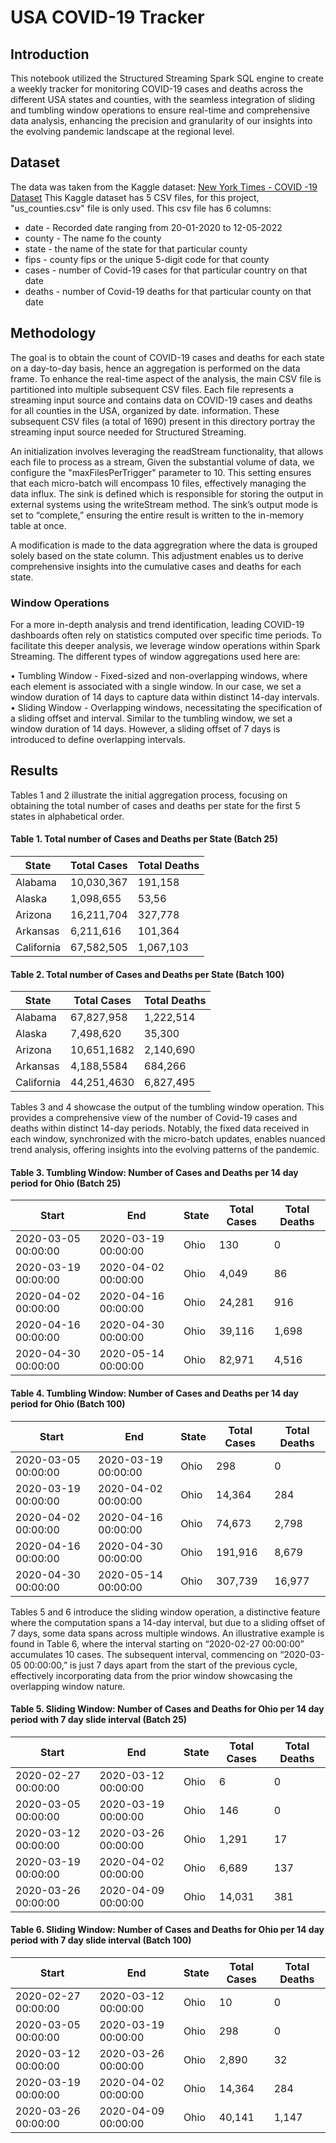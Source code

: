# USA COVID-19 Tracker

## Introduction
This notebook utilized the Structured Streaming Spark SQL engine to create a weekly tracker for monitoring COVID-19 cases and deaths across the different USA states and counties, with the seamless integration of sliding and tumbling window operations to ensure real-time and comprehensive data analysis, enhancing the precision and granularity of our insights into the evolving pandemic landscape at the regional level. 

## Dataset

The data was taken from the Kaggle dataset: [New York Times - COVID -19 Dataset](https://www.kaggle.com/datasets/kalilurrahman/new-york-times-covid19-dataset/data) This Kaggle dataset has 5 CSV files, for this project, "us_counties.csv" file is only used. This csv file has 6 columns:
- date - Recorded date ranging from 20-01-2020 to 12-05-2022
- county - The name fo the county
- state - the name of the state for that particular county
- fips - county fips or the unique 5-digit code for that county
- cases - number of Covid-19 cases for that particular country on that date
- deaths - number of Covid-19 deaths for that particular county on that date

## Methodology

The goal is to obtain the count of COVID-19 cases and deaths for each state on a day-to-day basis, hence an aggregation is performed on the data frame. To enhance the real-time aspect of the analysis, the main CSV file is
partitioned into multiple subsequent CSV files. Each file represents a streaming input source and contains data
on COVID-19 cases and deaths for all counties in the USA, organized by date. information. These subsequent CSV files
(a total of 1690) present in this directory portray the streaming input source needed for Structured Streaming.

An initialization involves leveraging the readStream functionality, that allows each file to process as a stream, Given the substantial
volume of data, we configure the "maxFilesPerTrigger" parameter to 10. This setting ensures that each micro-batch
will encompass 10 files, effectively managing the data influx. The sink is defined  which is responsible for storing the output in external systems using the writeStream method. The sink’s
output mode is set to “complete,” ensuring the entire result is written to the in-memory table at once.

A modification is made to the data aggregration where the data is grouped solely based on the state column. This adjustment enables us to derive comprehensive insights into the cumulative cases and deaths for each state.

### Window Operations

For a more in-depth analysis and trend identification, leading COVID-19 dashboards often rely on statistics computed
over specific time periods. To facilitate this deeper analysis, we leverage window operations within Spark Streaming.
The different types of window aggregations used here are:

• Tumbling Window - Fixed-sized and non-overlapping windows, where each element is associated with a single
window. In our case, we set a window duration of 14 days to capture data within distinct 14-day intervals.
• Sliding Window - Overlapping windows, necessitating the specification of a sliding offset and interval. Similar
to the tumbling window, we set a window duration of 14 days. However, a sliding offset of 7 days is introduced
to define overlapping intervals.

## Results

Tables 1 and 2 illustrate the initial aggregation process, focusing on obtaining the total number of cases and deaths per
state for the first 5 states in alphabetical order.

#### Table 1. Total number of Cases and Deaths per State (Batch 25)

| State     | Total Cases | Total Deaths |
|-----------|-------------|--------------|
| Alabama   | 10,030,367  | 191,158      |
| Alaska    | 1,098,655   | 53,56        |
| Arizona   | 16,211,704  | 327,778      |
| Arkansas  | 6,211,616   | 101,364      |
| California| 67,582,505  | 1,067,103    |

#### Table 2. Total number of Cases and Deaths per State (Batch 100)

| State     | Total Cases | Total Deaths |
|-----------|-------------|--------------|
| Alabama   | 67,827,958  | 1,222,514    |
| Alaska    | 7,498,620   | 35,300       |
| Arizona   | 10,651,1682 | 2,140,690    |
| Arkansas  | 4,188,5584  | 684,266      |
| California| 44,251,4630 | 6,827,495    |

Tables 3 and 4 showcase the output of the tumbling window operation. This provides a comprehensive
view of the number of Covid-19 cases and deaths within distinct 14-day periods. Notably, the fixed data received in
each window, synchronized with the micro-batch updates, enables nuanced trend analysis, offering insights into the
evolving patterns of the pandemic.

#### Table 3. Tumbling Window: Number of Cases and Deaths per 14 day period for Ohio (Batch 25)

| Start                | End                  | State | Total Cases | Total Deaths |
|----------------------|----------------------|-------|-------------|--------------|
| 2020-03-05 00:00:00 | 2020-03-19 00:00:00 | Ohio  | 130         | 0            |
| 2020-03-19 00:00:00 | 2020-04-02 00:00:00 | Ohio  | 4,049       | 86           |
| 2020-04-02 00:00:00 | 2020-04-16 00:00:00 | Ohio  | 24,281      | 916          |
| 2020-04-16 00:00:00 | 2020-04-30 00:00:00 | Ohio  | 39,116      | 1,698        |
| 2020-04-30 00:00:00 | 2020-05-14 00:00:00 | Ohio  | 82,971      | 4,516        |

#### Table 4. Tumbling Window: Number of Cases and Deaths per 14 day period for Ohio (Batch 100)

| Start                | End                  | State | Total Cases | Total Deaths |
|----------------------|----------------------|-------|-------------|--------------|
| 2020-03-05 00:00:00 | 2020-03-19 00:00:00 | Ohio  | 298         | 0            |
| 2020-03-19 00:00:00 | 2020-04-02 00:00:00 | Ohio  | 14,364      | 284          |
| 2020-04-02 00:00:00 | 2020-04-16 00:00:00 | Ohio  | 74,673      | 2,798        |
| 2020-04-16 00:00:00 | 2020-04-30 00:00:00 | Ohio  | 191,916     | 8,679        |
| 2020-04-30 00:00:00 | 2020-05-14 00:00:00 | Ohio  | 307,739     | 16,977       |

Tables 5 and 6 introduce the sliding window operation, a distinctive feature where the computation spans a 14-day
interval, but due to a sliding offset of 7 days, some data spans across multiple windows. An illustrative example is
found in Table 6, where the interval starting on “2020-02-27 00:00:00” accumulates 10 cases. The subsequent interval,
commencing on “2020-03-05 00:00:00,” is just 7 days apart from the start of the previous cycle, effectively incorporating
data from the prior window showcasing the overlapping window nature.

#### Table 5. Sliding Window: Number of Cases and Deaths for Ohio per 14 day period with 7 day slide interval (Batch 25)

| Start                | End                  | State | Total Cases | Total Deaths |
|----------------------|----------------------|-------|-------------|--------------|
| 2020-02-27 00:00:00 | 2020-03-12 00:00:00 | Ohio  | 6           | 0            |
| 2020-03-05 00:00:00 | 2020-03-19 00:00:00 | Ohio  | 146         | 0            |
| 2020-03-12 00:00:00 | 2020-03-26 00:00:00 | Ohio  | 1,291       | 17           |
| 2020-03-19 00:00:00 | 2020-04-02 00:00:00 | Ohio  | 6,689       | 137          |
| 2020-03-26 00:00:00 | 2020-04-09 00:00:00 | Ohio  | 14,031      | 381          |

#### Table 6. Sliding Window: Number of Cases and Deaths for Ohio per 14 day period with 7 day slide interval (Batch 100)

| Start                | End                  | State | Total Cases | Total Deaths |
|----------------------|----------------------|-------|-------------|--------------|
| 2020-02-27 00:00:00 | 2020-03-12 00:00:00 | Ohio  | 10          | 0            |
| 2020-03-05 00:00:00 | 2020-03-19 00:00:00 | Ohio  | 298         | 0            |
| 2020-03-12 00:00:00 | 2020-03-26 00:00:00 | Ohio  | 2,890       | 32           |
| 2020-03-19 00:00:00 | 2020-04-02 00:00:00 | Ohio  | 14,364      | 284          |
| 2020-03-26 00:00:00 | 2020-04-09 00:00:00 | Ohio  | 40,141      | 1,147        |




